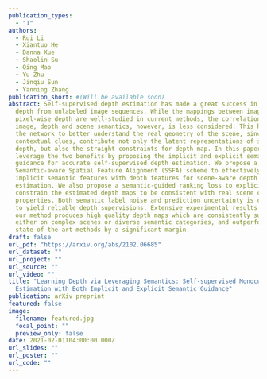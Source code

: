 ```yaml
---
publication_types:
  - "1"
authors:
  - Rui Li
  - Xiantuo He
  - Danna Xue
  - Shaolin Su
  - Qing Mao
  - Yu Zhu
  - Jinqiu Sun
  - Yanning Zhang
publication_short: #(Will be available soon)
abstract: Self-supervised depth estimation has made a great success in learning
  depth from unlabeled image sequences. While the mappings between image and
  pixel-wise depth are well-studied in current methods, the correlation between
  image, depth and scene semantics, however, is less considered. This hinders
  the network to better understand the real geometry of the scene, since the
  contextual clues, contribute not only the latent representations of scene
  depth, but also the straight constraints for depth map. In this paper, we
  leverage the two benefits by proposing the implicit and explicit semantic
  guidance for accurate self-supervised depth estimation. We propose a
  Semantic-aware Spatial Feature Alignment (SSFA) scheme to effectively align
  implicit semantic features with depth features for scene-aware depth
  estimation. We also propose a semantic-guided ranking loss to explicitly
  constrain the estimated depth maps to be consistent with real scene contextual
  properties. Both semantic label noise and prediction uncertainty is considered
  to yield reliable depth supervisions. Extensive experimental results show that
  our method produces high quality depth maps which are consistently superior
  either on complex scenes or diverse semantic categories, and outperforms the
  state-of-the-art methods by a significant margin.
draft: false
url_pdf: "https://arxiv.org/abs/2102.06685"
url_dataset: ""
url_project: ""
url_source: ""
url_video: ""
title: "Learning Depth via Leveraging Semantics: Self-supervised Monocular Depth
  Estimation with Both Implicit and Explicit Semantic Guidance"
publication: arXiv preprint
featured: false
image:
  filename: featured.jpg
  focal_point: ""
  preview_only: false
date: 2021-02-01T04:00:00.000Z
url_slides: ""
url_poster: ""
url_code: ""
---
```

